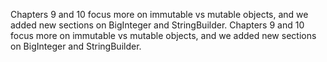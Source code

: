 Chapters  9 and 10 focus more on immutable vs mutable objects, and we added new sections on BigInteger and StringBuilder. Chapters  9 and 10 focus more on immutable vs mutable objects, and we added new sections on BigInteger and StringBuilder.
